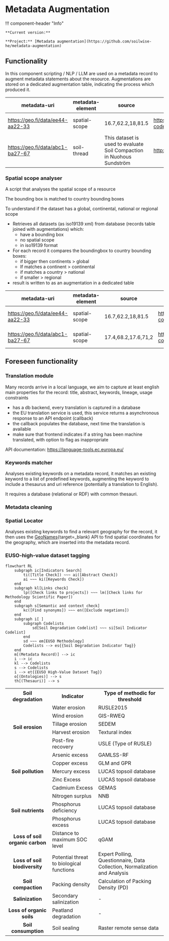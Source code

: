 # Metadata Augmentation

!!! component-header "Info"

    **Current version:**
    
    **Project:** [Metadata augmentation](https://github.com/soilwise-he/metadata-augmentation)

## Functionality

In this component scripting / NLP / LLM are used on a metadata record to augment metadata statements about the resource. Augmentations are stored on a dedicated augmentation table, indicating the process which produced it.

| metadata-uri | metadata-element | source | value | proces | date |
| --- | --- | --- | --- | --- | --- |
| <https://geo.fi/data/ee44-aa22-33> | spatial-scope | 16.7,62.2,18,81.5 |  <https://inspire.ec.europa.eu/metadata-codelist/SpatialScope/national> | spatial-scope-analyser | 2024-07-04 |
| <https://geo.fi/data/abc1-ba27-67> | soil-thread | This dataset is used to evaluate Soil Compaction in Nuohous Sundström | <http://aims.fao.org/aos/agrovoc/c_7163> | keyword-analyser | 2024-06-28 |

### Spatial scope analyser

A script that analyses the spatial scope of a resource

The bounding box is matched to country bounding boxes

To understand if the dataset has a global, continental, national or regional scope

- Retrieves all datasets (as iso19139 xml) from database (records table joined with augmentations) which:
    - have a bounding box 
    - no spatial scope
    - in iso19139 format
- For each record it compares the boundingbox to country bounding boxes: 
    - if bigger then continents > global
    - If matches a continent > continental
    - if matches a country > national
    - if smaller > regional
- result is written to as an augmentation in a dedicated table

| metadata-uri | metadata-element | source | value | proces | date |
| --- | --- | --- | --- | --- | ---|
| <https://geo.fi/data/ee44-aa22-33> | spatial-scope | 16.7,62.2,18,81.5 | <https://inspire.ec.europa.eu/metadata-codelist/SpatialScope/national> | spatial-scope-analyser | 2024-07-04 |
| <https://geo.fi/data/abc1-ba27-67> | spatial-scope | 17.4,68.2,17.6,71,2 | <https://inspire.ec.europa.eu/metadata-codelist/SpatialScope/regional> | spatial-scope-analyser | 2024-07-04 |

## Foreseen functionality

### Translation module

Many records arrive in a local language, we aim to capture at least english main properties for the record: title, abstract, keywords, lineage, usage constraints

- has a db backend, every translation is captured in a database
- the EU translation service is used, this service returns a asynchronous response to an API endpoint (callback)
- the callback populates the database, next time the translation is available
- make sure that frontend indicates if a string has been machine translated, with option to flag as inappropriate

API documentation: <https://language-tools.ec.europa.eu/>

### Keywords matcher

Analyses existing keywords on a metadata record, it matches an existing keyword to a list of predefined keywords, augmenting the keyword to include a thesaurus and uri reference (potentially a translation to English).

It requires a database (relational or RDF) with common thesauri.

### Metadata cleaning


### Spatial Locator

Analyses existing keywords to find a relevant geography for the record, it then uses the [GeoNames](https://www.geonames.org/about.html){target=_blank} API to find spatial coordinates for the geography, which are inserted into the metadata record.


### EUSO-high-value dataset tagging

``` mermaid
flowchart RL
    subgraph ic[Indicators Search]
        ti([Title Check]) ~~~ ai([Abstract Check])
        ai ~~~ ki([Keywords Check])
    end
    subgraph kl[Links check]
        lp([Check links to projects]) ~~~ lm([Check links for Methodology Scientific Paper])
    end
    subgraph s[Semantic and context check]
        kc([Find synonyms]) ~~~ en([Exclude negations])
    end
    subgraph i[ ]
        subgraph Codelists
            sd[Soil Degradation Codelist] ~~~ si[Soil Indicator Codelist]
        end
        sd ~~~ em[EUSO Methodology]
        Codelists --> es{{Soil Degradation Indicator Tag}}
    end
    m[(Metadata Record)] --> ic
    i --> ic
    kl --> Codelists
    s --> Codelists
    i --> et{{EUSO High-Value Dataset Tag}}
    o[(Ontologies)] --> s
    th[(Thesauri)] --> s
```

<table>
  <tr>
    <th>Soil degradation</th>
    <th>Indicator</th>
    <th>Type of methodic for threshold</th>
  </tr>
  <tr>
    <td rowspan="5" style="text-align: center; vertical-align: middle; font-weight: bold;">Soil erosion</td>
    <td>Water erosion</td>
    <td>RUSLE2015</td>
  </tr>
  <tr>
    <td>Wind erosion</td>
    <td>GIS-RWEQ</td>
  </tr>
  <tr>
    <td>Tillage erosion</td>
    <td>SEDEM</td>
  </tr>
  <tr>
    <td>Harvest erosion</td>
    <td>Textural index</td>
  </tr>
  <tr>
    <td>Post-fire recovery</td>
    <td>USLE (Type of RUSLE)</td>
  </tr>
  <tr>
    <td rowspan="5" style="text-align: center; vertical-align: middle; font-weight: bold;">Soil pollution</td>
    <td>Arsenic excess</td>
    <td>GAMLSS-RF</td>
  </tr>
  <tr>
    <td>Copper excess</td>
    <td>GLM and GPR</td>
  </tr>
  <tr>
    <td>Mercury excess</td>
    <td>LUCAS topsoil database</td>
  </tr>
  <tr>
    <td>Zinc Excess</td>
    <td>LUCAS topsoil database</td>
  </tr>
  <tr>
    <td>Cadmium Excess</td>
    <td>GEMAS</td>
  </tr>
  <tr>
    <td rowspan="3" style="text-align: center; vertical-align: middle; font-weight: bold;">Soil nutrients</td>
    <td>Nitrogen surplus</td>
    <td>NNB</td>
  </tr>
  <tr>
    <td>Phosphorus deficiency</td>
    <td>LUCAS topsoil database</td>
  </tr>
  <tr>
    <td>Phosphorus excess</td>
    <td>LUCAS topsoil database</td>
  </tr>
  <tr>
    <td style="text-align: center; vertical-align: middle; font-weight: bold;">Loss of soil organic carbon</td>
    <td>Distance to maximum SOC level</td>
    <td>qGAM</td>
  </tr>
  <tr>
    <td style="text-align: center; vertical-align: middle; font-weight: bold;">Loss of soil biodiversity</td>
    <td>Potential threat to biological functions</td>
    <td>Expert Polling, Questionnaire, Data Collection, Normalization and Analysis</td>
  </tr>
  <tr>
    <td style="text-align: center; vertical-align: middle; font-weight: bold;">Soil compaction</td>
    <td>Packing density</td>
    <td>Calculation of Packing Density (PD)</td>
  </tr>
  <tr>
    <td style="text-align: center; vertical-align: middle; font-weight: bold;">Salinization</td>
    <td>Secondary salinization</td>
    <td>-</td>
  </tr>
  <tr>
    <td style="text-align: center; vertical-align: middle; font-weight: bold;">Loss of organic soils</td>
    <td>Peatland degradation</td>
    <td>-</td>
  </tr>
  <tr>
    <td style="text-align: center; vertical-align: middle; font-weight: bold;">Soil consumption</td>
    <td>Soil sealing</td>
    <td>Raster remote sense data</td>
  </tr>
</table>

